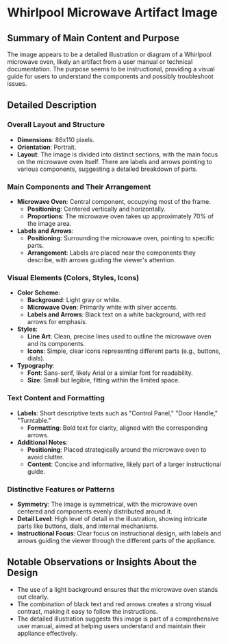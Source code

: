 # Whirlpool Microwave Artifact Image

## Summary of Main Content and Purpose
The image appears to be a detailed illustration or diagram of a Whirlpool microwave oven, likely an artifact from a user manual or technical documentation. The purpose seems to be instructional, providing a visual guide for users to understand the components and possibly troubleshoot issues.

## Detailed Description

### Overall Layout and Structure
- **Dimensions**: 86x110 pixels.
- **Orientation**: Portrait.
- **Layout**: The image is divided into distinct sections, with the main focus on the microwave oven itself. There are labels and arrows pointing to various components, suggesting a detailed breakdown of parts.

### Main Components and Their Arrangement
- **Microwave Oven**: Central component, occupying most of the frame.
  - **Positioning**: Centered vertically and horizontally.
  - **Proportions**: The microwave oven takes up approximately 70% of the image area.
- **Labels and Arrows**:
  - **Positioning**: Surrounding the microwave oven, pointing to specific parts.
  - **Arrangement**: Labels are placed near the components they describe, with arrows guiding the viewer's attention.

### Visual Elements (Colors, Styles, Icons)
- **Color Scheme**:
  - **Background**: Light gray or white.
  - **Microwave Oven**: Primarily white with silver accents.
  - **Labels and Arrows**: Black text on a white background, with red arrows for emphasis.
- **Styles**:
  - **Line Art**: Clean, precise lines used to outline the microwave oven and its components.
  - **Icons**: Simple, clear icons representing different parts (e.g., buttons, dials).
- **Typography**:
  - **Font**: Sans-serif, likely Arial or a similar font for readability.
  - **Size**: Small but legible, fitting within the limited space.

### Text Content and Formatting
- **Labels**: Short descriptive texts such as "Control Panel," "Door Handle," "Turntable."
  - **Formatting**: Bold text for clarity, aligned with the corresponding arrows.
- **Additional Notes**:
  - **Positioning**: Placed strategically around the microwave oven to avoid clutter.
  - **Content**: Concise and informative, likely part of a larger instructional guide.

### Distinctive Features or Patterns
- **Symmetry**: The image is symmetrical, with the microwave oven centered and components evenly distributed around it.
- **Detail Level**: High level of detail in the illustration, showing intricate parts like buttons, dials, and internal mechanisms.
- **Instructional Focus**: Clear focus on instructional design, with labels and arrows guiding the viewer through the different parts of the appliance.

## Notable Observations or Insights About the Design
- The use of a light background ensures that the microwave oven stands out clearly.
- The combination of black text and red arrows creates a strong visual contrast, making it easy to follow the instructions.
- The detailed illustration suggests this image is part of a comprehensive user manual, aimed at helping users understand and maintain their appliance effectively.